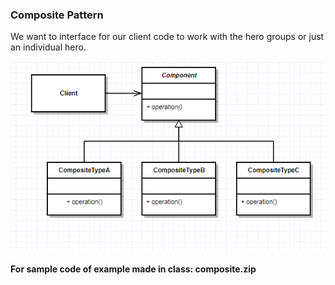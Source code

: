 ### Composite Pattern
We want to interface for our client code to work with the hero groups or just an individual hero. 

![diagram1](Capture.PNG?raw=true)

#### For sample code of example made in class: composite.zip
